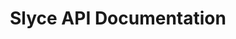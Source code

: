 ---
title: Slyce API Documentation



toc_footers:
  - <a href='https://cmsonline.com'>Documentation Powered by CMS</a>

includes:
  - modules/introduction
  - modules/setup
  - modules/authentication
  - api/payplan
  - api/customer
  - api/transaction
  - api/invoice
  - api/merchantsettings
  - api/receipts
  - api/batch
  - errors




search: true
---